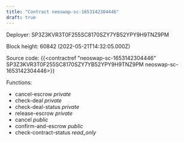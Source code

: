 ```yaml
---
title: "Contract neoswap-sc-1653142304446"
draft: true
---
```

Deployer: SP3Z3KVR3T0F255SC8170SZY7YB52YPY9H9TNZ9PM


 



Block height: 60842 (2022-05-21T14:32:05.000Z)

Source code: {{<contractref "neoswap-sc-1653142304446" SP3Z3KVR3T0F255SC8170SZY7YB52YPY9H9TNZ9PM neoswap-sc-1653142304446>}}

Functions:

* cancel-escrow _private_
* check-deal _private_
* check-deal-status _private_
* release-escrow _private_
* cancel _public_
* confirm-and-escrow _public_
* check-contract-status _read_only_
